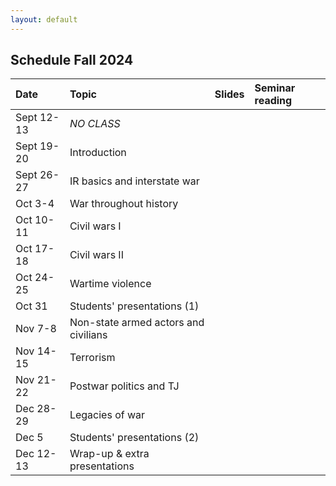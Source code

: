 ```yaml
---
layout: default
---
```


## Schedule Fall 2024

| Date        | Topic  | Slides | Seminar reading |
| :---        | :---   | :--- | :--- |
| Sept 12-13    | *NO CLASS* |||
| Sept 19-20    | Introduction | <!-- [[PDF](./slides/1_introduction/introduction.pdf)] --> ||
| Sept 26-27  | IR basics and interstate war | <!-- [[PDF](./slides/2_IR/IR_intro.pdf)] --> | <!-- [[url](https://www.foreignaffairs.com/israel/israels-next-war-hezbollah-lebanon)] --> |
| Oct 3-4  | War throughout history | <!-- [[PDF](./slides/4_war_history/war_history.pdf)] --> | <!-- [[url](https://www.ft.com/content/9ab50dee-67f5-4e1b-8456-d8f11814ef18)] --> |
| Oct 10-11  | Civil wars I | <!-- [[PDF](./slides/5_civil_wars1/civil_wars1.pdf)] --> | <!-- [[url](https://www.theatlantic.com/magazine/archive/1994/02/the-coming-anarchy/304670/)] --> |
| Oct 17-18  | Civil wars II | <!-- [[PDF](./slides/6_civil_wars2/civil_wars2.pdf)] --> | <!-- [[url](https://www.newyorker.com/magazine/2021/09/13/the-other-afghan-women)] --> | 
| Oct 24-25  | Wartime violence | <!-- [[PDF](./slides/7_wartime_violence/violence.pdf)] --> | <!-- [[url](https://www.newyorker.com/magazine/2023/02/06/the-hunt-for-russian-collaborators-in-ukraine)] --> | 
| Oct 31  | Students' presentations (1) |||
| Nov 7-8  | Non-state armed actors and civilians | <!-- [[PDF](./slides/8_rebels/rebels.pdf)] --> | <!-- [[url](https://americanaffairsjournal.org/2024/05/the-bukele-model-and-the-future-of-el-salvador/)] --> |
| Nov 14-15  | Terrorism | <!-- [[PDF](./slides/9_terrorism/terrorism.pdf)] --> | <!-- [[url](https://www.newyorker.com/magazine/2006/09/11/the-master-plan)] --> |
| Nov 21-22  | Postwar politics and TJ | <!-- [[PDF](./slides/10_postwar_politics/postwar.pdf)] --> | <!-- [[url](https://www.newyorker.com/magazine/2022/08/08/the-prosecution-of-russian-war-crimes-in-ukraine)] --> | 
| Dec 28-29 | Legacies of war | <!-- [[PDF](./slides/12_legacies/legacies.pdf)] --> | <!-- [[url](https://www.newyorker.com/magazine/2017/12/04/the-fight-over-virginias-confederate-monuments)] --> |
| Dec 5  | Students' presentations (2) |||
| Dec 12-13   | Wrap-up & extra presentations | <!-- [[PDF](./slides/13_wrap/wrap_up.pdf)] --> ||
